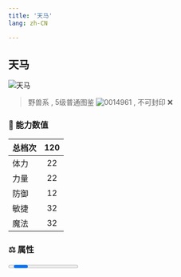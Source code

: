 ```yaml
---
title: '天马'
lang: zh-CN

---
```


<RouterBack />

## 天马

![天马](https://user-images.githubusercontent.com/78347270/115937613-5ec5ad00-a4d3-11eb-94c6-547aba8a6b07.gif) 

> 野兽系 , 5级普通图鉴 ![0014961](https://user-images.githubusercontent.com/78347270/115963859-4ea5e000-a55c-11eb-84e2-5fee99d1fbb6.gif) , 不可封印 :x:


### 💪 能力数值

| 总档次       | 120            |
| :----------- |:-------------:|
| 体力      | 22   <Stars :number="2" />  |
| 力量      | 22   <Stars :number="2" />  |
| 防御      | 12  <Stars :number="1" />  | 
| 敏捷      | 32  <Stars :number="3" />  | 
| 魔法      | 32  <Stars :number="3" />   | 


### ⚖️ 属性

<Progress earth :number="0" />

<Progress water :number="4" />

<Progress fire :number="6" />

<Progress wind :number="0" />

### ✨ 技能栏 <Strong>6个</Strong>

- 攻击
- 防御

### 👶 1级出现点

- 完成任务 :scroll: 最后的真相（一等勋章）随机获取



